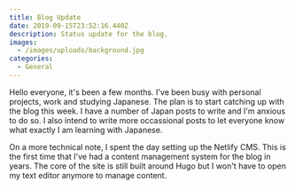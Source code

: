 ```yaml
---
title: Blog Update
date: 2019-09-15T23:52:16.440Z
description: Status update for the blog.
images:
  - /images/uploads/background.jpg
categories:
  - General
---
```

Hello everyone, it's been a few months. I've been busy with personal projects, work and studying Japanese. The plan is to start catching up with the blog this week. I have a number of Japan posts to write and I'm anxious to do so. I also intend to write more occassional posts to let everyone know what exactly I am learning with Japanese.

On a more technical note, I spent the day setting up the Netlify CMS. This is the first time that I've had a content management system for the blog in years. The core of the site is still built around Hugo but I won't have to open my text editor anymore to manage content.
